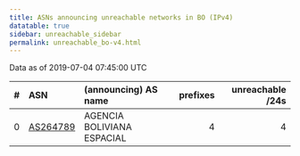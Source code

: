 ```yaml
---
title: ASNs announcing unreachable networks in BO (IPv4)
datatable: true
sidebar: unreachable_sidebar
permalink: unreachable_bo-v4.html
---
```


Data as of 2019-07-04 07:45:00 UTC


<div class="datatable-begin"></div>

|   # | ASN                                      | (announcing) AS name       |   prefixes |   unreachable /24s |
|----:|:-----------------------------------------|:---------------------------|-----------:|-------------------:|
|   0 | [AS264789](unreachable_AS264789-v4.html) | AGENCIA BOLIVIANA ESPACIAL |          4 |                  4 |

<div class="datatable-end"></div>